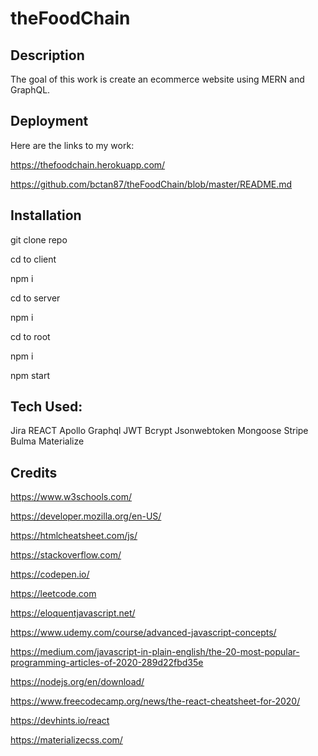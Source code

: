# theFoodChain

## Description

The goal of this work is create an ecommerce website using MERN and GraphQL. 

## Deployment

Here are the links to my work:

https://thefoodchain.herokuapp.com/

https://github.com/bctan87/theFoodChain/blob/master/README.md

## Installation

git clone repo

cd to client

npm i

cd to server 

npm i

cd to root

npm i

npm start

## Tech Used:

Jira
REACT
Apollo
Graphql
JWT
Bcrypt
Jsonwebtoken
Mongoose
Stripe
Bulma
Materialize

## Credits

https://www.w3schools.com/

https://developer.mozilla.org/en-US/

https://htmlcheatsheet.com/js/

https://stackoverflow.com/

https://codepen.io/

https://leetcode.com

https://eloquentjavascript.net/

https://www.udemy.com/course/advanced-javascript-concepts/

https://medium.com/javascript-in-plain-english/the-20-most-popular-programming-articles-of-2020-289d22fbd35e

https://nodejs.org/en/download/

https://www.freecodecamp.org/news/the-react-cheatsheet-for-2020/

https://devhints.io/react

https://materializecss.com/

